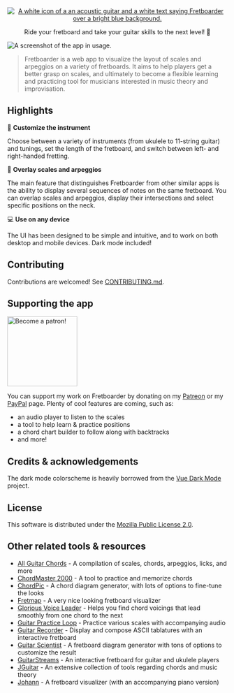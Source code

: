 <p>&nbsp;</p>
<p align="center">
	<a href="https://fretboarder.app">
		<img src="./docs/banner.png" alt="A white icon of a an acoustic guitar and a white text saying Fretboarder over a bright blue background.">
	</a>
</p>

<p align="center">Ride your fretboard and take your guitar skills to the next level! 🤘</p>

<img src="https://raw.githubusercontent.com/cheap-glitch/fretboarder/develop/docs/screenshot.png" alt="A screenshot of the app in usage.">

> Fretboarder is a web app to visualize  the layout of scales and arpeggios on a
> variety of fretboards. It  aims to help players get a  better grasp on scales,
> and ultimately to become a flexible learning and practicing tool for musicians
> interested in music theory and improvisation.


## Highlights

🎸 **Customize the instrument**

Choose between a  variety of instruments (from ukulele to  11-string guitar) and
tunings,  set  the  length  of  the fretboard,  and  switch  between  left-  and
right-handed fretting.

🍰 **Overlay scales and arpeggios**

The main feature  that distinguishes Fretboarder from other similar  apps is the
ability to  display several sequences  of notes on  the same fretboard.  You can
overlap scales  and arpeggios, display  their intersections and  select specific
positions on the neck.

💻 **Use on any device**

The UI has been designed to be simple and intuitive, and to work on both desktop
and mobile devices. Dark mode included!


## Contributing

Contributions are welcomed! See [CONTRIBUTING.md](CONTRIBUTING.md).


## Supporting the app

<p><a href="https://www.patreon.com/cheap_glitch"><img src="https://c5.patreon.com/external/logo/become_a_patron_button@2x.png" width="160" alt="Become a patron!"></a></p>

You can support my work on Fretboarder by donating on my [Patreon](https://www.patreon.com/cheap_glitch)
or my [PayPal](https://paypal.me/CheapGlitch) page. Plenty of cool features are coming, such as:
  * an audio player to listen to the scales
  * a tool to help learn & practice positions
  * a chord chart builder to follow along with backtracks
  * and more!


## Credits & acknowledgements

The dark mode colorscheme is heavily borrowed from the [Vue Dark Mode](https://www.growthbunker.dev/vuedarkmode) project.


## License

This software is distributed under the [Mozilla Public License 2.0](https://www.mozilla.org/en-US/MPL/2.0).


## Other related tools & resources

  * [All Guitar Chords](http://www.all-guitar-chords.com) - A compilation of scales, chords, arpeggios, licks, and more
  * [ChordMaster 2000](http://chordmaster.tardate.com) - A tool to practice and memorize chords
  * [ChordPic](https://chordpic.com) - A chord diagram generator, with lots of options to fine-tune the looks
  * [Fretmap](https://fretmap.app) - A very nice looking fretboard visualizer
  * [Glorious Voice Leader](https://www.gloriousvoiceleader.com) - Helps you find chord voicings that lead smoothly from one chord to the next
  * [Guitar Practice Loop](https://www.guitarpracticeloops.com) - Practice various scales with accompanying audio
  * [Guitar Recorder](https://1j01.github.io/guitar) - Display and compose ASCII tablatures with an interactive fretboard
  * [Guitar Scientist](https://www.guitarscientist.com/generator) - A fretboard diagram generator with tons of options to customize the result
  * [GuitarStreams](https://guitarstreams.com/tool/fretboard) - An interactive fretboard for guitar and ukulele players
  * [JGuitar](https://jguitar.com) - An extensive collection of tools regarding chords and music theory
  * [Johann](https://scribbletune.github.io/johann/#/guitar) - A fretboard visualizer (with an accompanying piano version)
